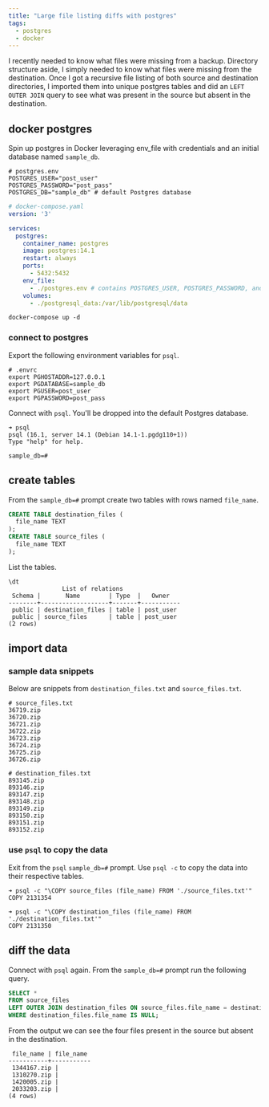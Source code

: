 ```yaml
---
title: "Large file listing diffs with postgres"
tags:
  - postgres
  - docker
---
```


I recently needed to know what files were missing from a backup. Directory structure aside, I simply needed to know what files were missing from the destination. Once I got a recursive file listing of both source and destination directories, I imported them into unique postgres tables and did an `LEFT OUTER JOIN` query to see what was present in the source but absent in the destination.

## docker postgres

Spin up postgres in Docker leveraging env_file with credentials and an initial database named `sample_db`.

```plaintext
# postgres.env
POSTGRES_USER="post_user"
POSTGRES_PASSWORD="post_pass"
POSTGRES_DB="sample_db" # default Postgres database
```

```yaml
# docker-compose.yaml
version: '3'

services:
  postgres:
    container_name: postgres
    image: postgres:14.1
    restart: always
    ports:
      - 5432:5432
    env_file:
      - ./postgres.env # contains POSTGRES_USER, POSTGRES_PASSWORD, and POSTGRES_DB
    volumes:
      - ./postgresql_data:/var/lib/postgresql/data
```

`docker-compose up -d`

### connect to postgres

Export the following environment variables for `psql`.

```plaintext
# .envrc
export PGHOSTADDR=127.0.0.1
export PGDATABASE=sample_db
export PGUSER=post_user
export PGPASSWORD=post_pass
```

Connect with `psql`. You'll be dropped into the default Postgres database.

```shell
➜ psql
psql (16.1, server 14.1 (Debian 14.1-1.pgdg110+1))
Type "help" for help.

sample_db=#
```

## create tables

From the `sample_db=#` prompt create two tables with rows named `file_name`.

```sql
CREATE TABLE destination_files (
  file_name TEXT
);
CREATE TABLE source_files (
  file_name TEXT
);
```

List the tables.

```plaintext
\dt
               List of relations
 Schema |       Name        | Type  |   Owner
--------+-------------------+-------+-----------
 public | destination_files | table | post_user
 public | source_files      | table | post_user
(2 rows)
```

## import data

### sample data snippets

Below are snippets from `destination_files.txt` and `source_files.txt`.

```plaintext
# source_files.txt
36719.zip
36720.zip
36721.zip
36722.zip
36723.zip
36724.zip
36725.zip
36726.zip
```

```plaintext
# destination_files.txt
893145.zip
893146.zip
893147.zip
893148.zip
893149.zip
893150.zip
893151.zip
893152.zip
```

### use `psql` to copy the data

Exit from the `psql` `sample_db=#` prompt. Use `psql -c` to copy the data into their respective tables.

```shell
➜ psql -c "\COPY source_files (file_name) FROM './source_files.txt'"
COPY 2131354
```

```shell
➜ psql -c "\COPY destination_files (file_name) FROM './destination_files.txt'"
COPY 2131350
```

## diff the data

Connect with `psql` again. From the `sample_db=#` prompt run the following query.

```sql
SELECT *
FROM source_files
LEFT OUTER JOIN destination_files ON source_files.file_name = destination_files.file_name
WHERE destination_files.file_name IS NULL;
```

From the output we can see the four files present in the source but absent in the destination.

```plaintext
 file_name | file_name
-----------+-----------
 1344167.zip |
 1310270.zip |
 1420005.zip |
 2033203.zip |
(4 rows)
```
